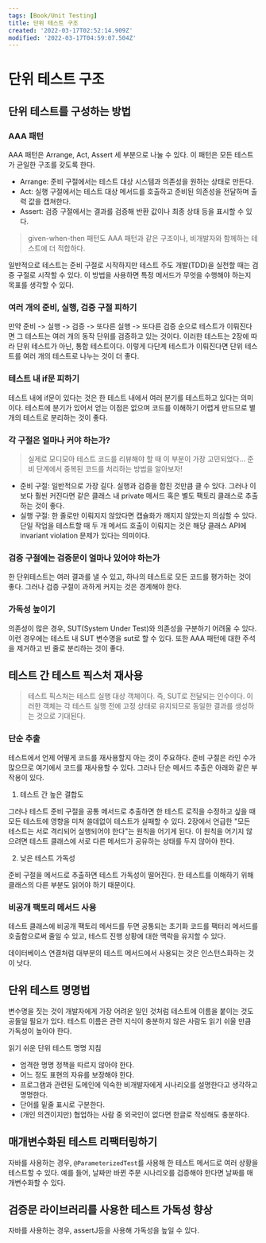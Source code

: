 ```yaml
---
tags: [Book/Unit Testing]
title: 단위 테스트 구조
created: '2022-03-17T02:52:14.909Z'
modified: '2022-03-17T04:59:07.504Z'
---
```


# 단위 테스트 구조

## 단위 테스트를 구성하는 방법

### AAA 패턴

AAA 패턴은 Arrange, Act, Assert 세 부분으로 나눌 수 있다. 이 패턴은 모든 테스트가 균일한 구조를 갖도록 한다. 
- Arrange: 준비 구절에서는 테스트 대상 시스템과 의존성을 원하는 상태로 만든다.
- Act: 실행 구절에서는 테스트 대상 메서드를 호출하고 준비된 의존성을 전달하며 출력 값을 캡쳐한다.
- Assert: 검증 구절에서는 결과를 검증해 반환 값이나 최종 상태 등을 표시할 수 있다.

> given-when-then 패턴도 AAA 패턴과 같은 구조이나, 비개발자와 함께하는 테스트에 더 적합하다.

일반적으로 테스트는 준비 구절로 시작하지만 테스트 주도 개발(TDD)을 실천할 때는 검증 구절로 시작할 수 있다. 이 방법을 사용하면 특정 메서드가 무엇을 수행해야 하는지 목표를 생각할 수 있다.

### 여러 개의 준비, 실행, 검증 구절 피하기

만약 준비 -> 실행 -> 검증 -> 또다른 실행 -> 또다른 검증 순으로 테스트가 이뤄진다면 그 테스트는 여러 개의 동작 단위를 검증하고 있는 것이다. 이러한 테스트는 2장에 따라 단위 테스트가 아닌, 통합 테스트이다. 이렇게 다단계 테스트가 이뤄진다면 단위 테스트를 여러 개의 테스트로 나누는 것이 더 좋다.

### 테스트 내 if문 피하기

테스트 내에 if문이 있다는 것은 한 테스트 내에서 여러 분기를 테스트하고 있다는 의미이다. 테스트에 분기가 있어서 얻는 이점은 없으며 코드를 이해하기 어렵게 만드므로 별개의 테스트로 분리하는 것이 좋다.

### 각 구절은 얼마나 커야 하는가?

> 실제로 모디모아 테스트 코드를 리뷰해야 할 때 이 부분이 가장 고민되었다... 준비 단계에서 중복된 코드를 처리하는 방법을 알아보자!

- 준비 구절: 일반적으로 가장 길다. 실행과 검증을 합친 것만큼 클 수 있다. 그러나 이보다 훨씬 커진다면 같은 클래스 내 private 메서드 혹은 별도 팩토리 클래스로 추출하는 것이 좋다. 
- 실행 구절: 한 줄로만 이뤄지지 않았다면 캡슐화가 깨지지 않았는지 의심할 수 있다. 단일 작업을 테스트할 때 두 개 메서드 호출이 이뤄지는 것은 해당 클래스 API에 invariant violation 문제가 있다는 의미이다.

### 검증 구절에는 검증문이 얼마나 있어야 하는가

한 단위테스트는 여러 결과를 낼 수 있고, 하나의 테스트로 모든 코드를 평가하는 것이 좋다.
그러나 검증 구절이 과하게 커지는 것은 경계해야 한다.

### 가독성 높이기

의존성이 많은 경우, SUT(System Under Test)와 의존성을 구분하기 어려울 수 있다. 이런 경우에는 테스트 내 SUT 변수명을 sut로 할 수 있다. 또한 AAA 패턴에 대한 주석을 제거하고 빈 줄로 분리하는 것이 좋다.

## 테스트 간 테스트 픽스처 재사용

> 테스트 픽스처는 테스트 실행 대상 객체이다. 즉, SUT로 전달되는 인수이다. 이러한 객체는 각 테스트 실행 전에 고정 상태로 유지되므로 동일한 결과를 생성하는 것으로 기대된다. 

### 단순 추출

테스트에서 언제 어떻게 코드를 재사용할지 아는 것이 주요하다. 준비 구절은 라인 수가 많으므로 여기에서 코드를 재사용할 수 있다. 그러나 단순 메서드 추출은 아래와 같은 부작용이 있다.

1. 테스트 간 높은 결합도

그러나 테스트 준비 구절을 공통 메서드로 추출하면 한 테스트 로직을 수정하고 싶을 때 모든 테스트에 영향을 미쳐 쓸데없이 테스트가 실패할 수 있다. 2장에서 언급한 "모든 테스트는 서로 격리되어 실행되어야 한다"는 원칙을 어기게 된다. 이 원칙을 어기지 않으려면 테스트 클래스에 서로 다른 메서드가 공유하는 상태를 두지 않아야 한다.

2. 낮은 테스트 가독성

준비 구절을 메서드로 추출하면 테스트 가독성이 떨어진다. 한 테스트를 이해하기 위해 클래스의 다른 부분도 읽어야 하기 때문이다.

### 비공개 팩토리 메서드 사용

테스트 클래스에 비공개 팩토리 메서드를 두면 공통되는 초기화 코드를 팩터리 메서드를 호출함으로써 줄일 수 있고, 테스트 진행 상황에 대한 맥락을 유지할 수 있다.

데이터베이스 연결처럼 대부분의 테스트 메서드에서 사용되는 것은 인스턴스화하는 것이 낫다.

## 단위 테스트 명명법

변수명을 짓는 것이 개발자에게 가장 어려운 일인 것처럼 테스트에 이름을 붙이는 것도 공들일 필요가 있다. 테스트 이름은 관련 지식이 충분하지 않은 사람도 읽기 쉬울 만큼 가독성이 높아야 한다. 

읽기 쉬운 단위 테스트 명명 지침
- 엄격한 명명 정책을 따르지 않아야 한다.
- 어느 정도 표현의 자유를 보장해야 한다.
- 프로그램과 관련된 도메인에 익숙한 비개발자에게 시나리오를 설명한다고 생각하고 명명한다.
- 단어를 밑줄 표시로 구분한다.
- (개인 의견이지만) 협업하는 사람 중 외국인이 없다면 한글로 작성해도 충분하다.

## 매개변수화된 테스트 리팩터링하기

자바를 사용하는 경우, `@ParameterizedTest`를 사용해 한 테스트 메서드로 여러 상황을 테스트할 수 있다. 예를 들어, 날짜만 바뀐 주문 시나리오를 검증해야 한다면 날짜를 매개변수화할 수 있다.

## 검증문 라이브러리를 사용한 테스트 가독성 향상

자바를 사용하는 경우, assertJ등을 사용해 가독성을 높일 수 있다.

